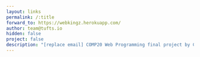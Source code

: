 ```yaml
---
layout: links
permalink: /:title
forward_to: https://webkingz.herokuapp.com/
author: team@tufts.io
hidden: false
project: false
description: "[replace email] COMP20 Web Programming final project by Chris Anderson, Teddy Cahill, Jake Moran, and Ben Nissan"
---
```

